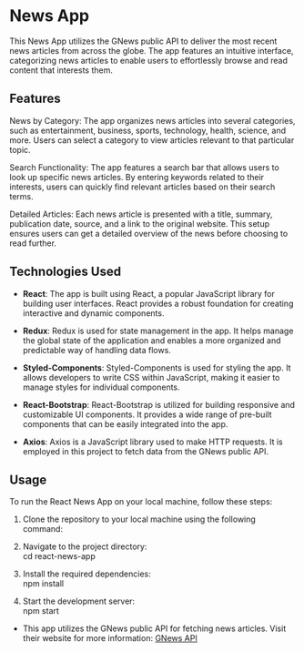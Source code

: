 # News App

This News App utilizes the GNews public API to deliver the most recent news articles from across the globe. The app features an intuitive interface, categorizing news articles to enable users to effortlessly browse and read content that interests them.

## Features
News by Category: The app organizes news articles into several categories, such as entertainment, business, sports, technology, health, science, and more. Users can select a category to view articles relevant to that particular topic.

Search Functionality: The app features a search bar that allows users to look up specific news articles. By entering keywords related to their interests, users can quickly find relevant articles based on their search terms.

Detailed Articles: Each news article is presented with a title, summary, publication date, source, and a link to the original website. This setup ensures users can get a detailed overview of the news before choosing to read further.

## Technologies Used

- **React**: The app is built using React, a popular JavaScript library for building user interfaces. React provides a robust foundation for creating interactive and dynamic components.

- **Redux**: Redux is used for state management in the app. It helps manage the global state of the application and enables a more organized and predictable way of handling data flows.

- **Styled-Components**: Styled-Components is used for styling the app. It allows developers to write CSS within JavaScript, making it easier to manage styles for individual components.

- **React-Bootstrap**: React-Bootstrap is utilized for building responsive and customizable UI components. It provides a wide range of pre-built components that can be easily integrated into the app.

- **Axios**: Axios is a JavaScript library used to make HTTP requests. It is employed in this project to fetch data from the GNews public API.

## Usage

To run the React News App on your local machine, follow these steps:

1. Clone the repository to your local machine using the following command:

2. Navigate to the project directory: <br>
cd react-news-app
3. Install the required dependencies:<br>
npm install
4. Start the development server:<br>
npm start
- This app utilizes the GNews public API for fetching news articles. Visit their website for more information: [GNews API](https://gnews.io/)
